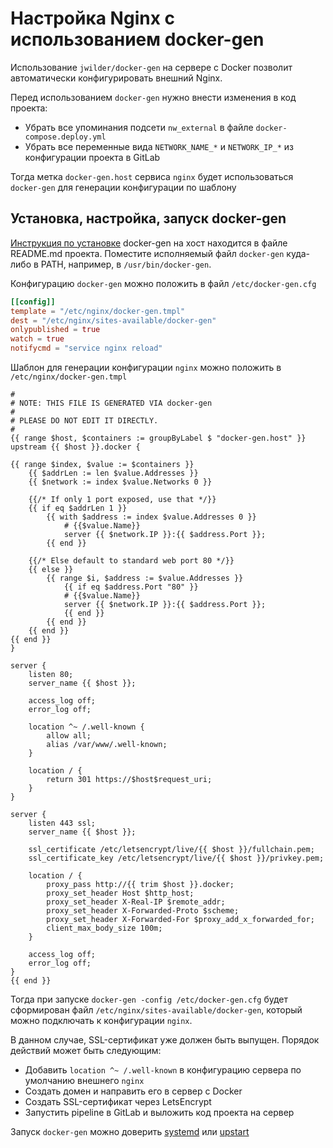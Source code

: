 Настройка Nginx с использованием docker-gen
===========================================

Использование `jwilder/docker-gen` на сервере с Docker позволит автоматически
конфигурировать внешний Nginx.

Перед использованием `docker-gen` нужно внести изменения в код проекта:

* Убрать все упоминания подсети `nw_external` в файле `docker-compose.deploy.yml`
* Убрать все переменные вида `NETWORK_NAME_*` и `NETWORK_IP_*` из конфигурации проекта в GitLab 

Тогда метка `docker-gen.host` сервиса `nginx` будет использоваться `docker-gen` для генерации конфигурации по шаблону 

## Установка, настройка, запуск docker-gen

[Инструкция по установке][1] docker-gen на хост находится в файле README.md проекта.
Поместите исполняемый файл `docker-gen` куда-либо в PATH, например, в `/usr/bin/docker-gen`.   

Конфигурацию `docker-gen` можно положить в файл `/etc/docker-gen.cfg`

```toml
[[config]]
template = "/etc/nginx/docker-gen.tmpl"
dest = "/etc/nginx/sites-available/docker-gen"
onlypublished = true
watch = true
notifycmd = "service nginx reload"
```

Шаблон для генерации конфигурации `nginx` можно положить в `/etc/nginx/docker-gen.tmpl`

```
#
# NOTE: THIS FILE IS GENERATED VIA docker-gen
#
# PLEASE DO NOT EDIT IT DIRECTLY.
#
{{ range $host, $containers := groupByLabel $ "docker-gen.host" }}
upstream {{ $host }}.docker {

{{ range $index, $value := $containers }}
    {{ $addrLen := len $value.Addresses }}
    {{ $network := index $value.Networks 0 }}

    {{/* If only 1 port exposed, use that */}}
    {{ if eq $addrLen 1 }}
        {{ with $address := index $value.Addresses 0 }}
            # {{$value.Name}}
            server {{ $network.IP }}:{{ $address.Port }};
        {{ end }}

    {{/* Else default to standard web port 80 */}}
    {{ else }}
        {{ range $i, $address := $value.Addresses }}
            {{ if eq $address.Port "80" }}
            # {{$value.Name}}
            server {{ $network.IP }}:{{ $address.Port }};
            {{ end }}
        {{ end }}
    {{ end }}
{{ end }}
}

server {
    listen 80;
    server_name {{ $host }};

    access_log off;
    error_log off;

    location ^~ /.well-known {
        allow all;
        alias /var/www/.well-known;
    }

    location / {
        return 301 https://$host$request_uri;
    }
}

server {
    listen 443 ssl;
    server_name {{ $host }};

    ssl_certificate /etc/letsencrypt/live/{{ $host }}/fullchain.pem;
    ssl_certificate_key /etc/letsencrypt/live/{{ $host }}/privkey.pem;

    location / {
        proxy_pass http://{{ trim $host }}.docker;
        proxy_set_header Host $http_host;
        proxy_set_header X-Real-IP $remote_addr;
        proxy_set_header X-Forwarded-Proto $scheme;
        proxy_set_header X-Forwarded-For $proxy_add_x_forwarded_for;
        client_max_body_size 100m;
    }

    access_log off;
    error_log off;
}
{{ end }}
```

Тогда при запуске `docker-gen -config /etc/docker-gen.cfg` будет сформирован
файл `/etc/nginx/sites-available/docker-gen`, который можно подключать к конфигурации `nginx`.

В данном случае, SSL-сертификат уже должен быть выпущен. Порядок действий может быть следующим:

* Добавить `location ^~ /.well-known` в конфигурацию сервера по умолчанию внешнего `nginx`
* Создать домен и направить его в сервер с Docker
* Создать SSL-сертификат через LetsEncrypt
* Запустить pipeline в GitLab и выложить код проекта на сервер  

Запуск `docker-gen` можно доверить [systemd][1] или [upstart][2]

[1]: https://github.com/jwilder/docker-gen#host-install
[2]: https://github.com/jwilder/docker-gen/blob/master/examples/docker-gen.service
[3]: https://github.com/jwilder/docker-gen/blob/master/examples/docker-gen.upstart.conf
